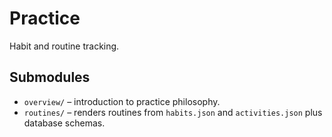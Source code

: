 # Practice

Habit and routine tracking.

## Submodules
- `overview/` – introduction to practice philosophy.
- `routines/` – renders routines from `habits.json` and `activities.json` plus database schemas.
